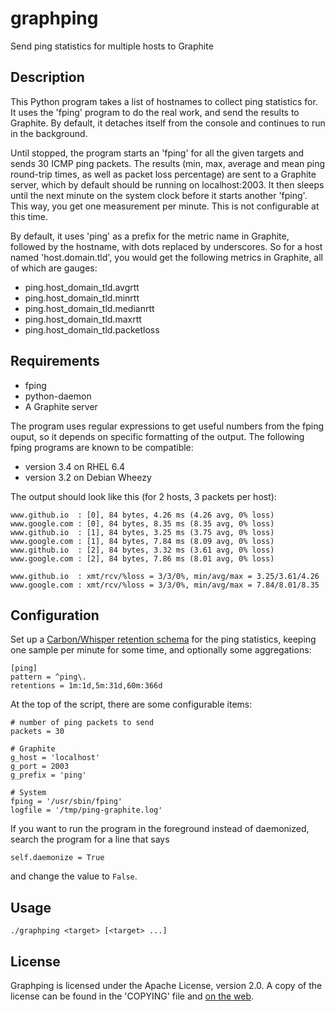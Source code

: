 graphping
=========

Send ping statistics for multiple hosts to Graphite

Description
-----------

This Python program takes a list of hostnames to collect ping statistics for.
It uses the 'fping' program to do the real work, and send the results to
Graphite. By default, it detaches itself from the console and continues to run
in the background.

Until stopped, the program starts an 'fping' for all the given targets and sends
30 ICMP ping packets. The results (min, max, average and mean ping round-trip
times, as well as packet loss percentage) are sent to a Graphite server, which
by default should be running on localhost:2003. It then sleeps until the next
minute on the system clock before it starts another 'fping'. This way, you get
one measurement per minute. This is not configurable at this time.

By default, it uses 'ping' as a prefix for the metric name in Graphite,
followed by the hostname, with dots replaced by underscores. So for a host
named 'host.domain.tld', you would get the following metrics in Graphite, all
of which are gauges:

* ping.host_domain_tld.avgrtt
* ping.host_domain_tld.minrtt
* ping.host_domain_tld.medianrtt
* ping.host_domain_tld.maxrtt
* ping.host_domain_tld.packetloss

Requirements
------------

* fping
* python-daemon
* A Graphite server

The program uses regular expressions to get useful numbers from the fping ouput, so
it depends on specific formatting of the output. The following fping programs are
known to be compatible:

* version 3.4 on RHEL 6.4
* version 3.2 on Debian Wheezy

The output should look like this (for 2 hosts, 3 packets per host):

```
www.github.io  : [0], 84 bytes, 4.26 ms (4.26 avg, 0% loss)
www.google.com : [0], 84 bytes, 8.35 ms (8.35 avg, 0% loss)
www.github.io  : [1], 84 bytes, 3.25 ms (3.75 avg, 0% loss)
www.google.com : [1], 84 bytes, 7.84 ms (8.09 avg, 0% loss)
www.github.io  : [2], 84 bytes, 3.32 ms (3.61 avg, 0% loss)
www.google.com : [2], 84 bytes, 7.86 ms (8.01 avg, 0% loss)

www.github.io  : xmt/rcv/%loss = 3/3/0%, min/avg/max = 3.25/3.61/4.26
www.google.com : xmt/rcv/%loss = 3/3/0%, min/avg/max = 7.84/8.01/8.35
```

Configuration
-------------

Set up a [Carbon/Whisper retention schema](http://graphite.readthedocs.org/en/latest/config-carbon.html)
for the ping statistics, keeping one sample per minute for some time, and
optionally some aggregations:

```
[ping]
pattern = ^ping\.
retentions = 1m:1d,5m:31d,60m:366d
```

At the top of the script, there are some configurable items:

```
# number of ping packets to send
packets = 30

# Graphite
g_host = 'localhost'
g_port = 2003
g_prefix = 'ping'

# System
fping = '/usr/sbin/fping'
logfile = '/tmp/ping-graphite.log'
```

If you want to run the program in the foreground instead of daemonized, search
the program for a line that says

```
self.daemonize = True
```

and change the value to `False`.

Usage
-----

`./graphping <target> [<target> ...]`

License
-------

Graphping is licensed under the Apache License, version 2.0.  A copy of the
license can be found in the 'COPYING' file and
[on the web](http://www.apache.org/licenses/LICENSE-2.0).
